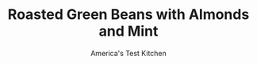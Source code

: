 ---
layout: ../../layouts/MarkdownPostLayout.astro
title: Roasted Green Beans with Almonds and Mint
author: America's Test Kitchen
pubDate: 2023-03-15
description: "Roasted green beans should be earthy and sweet, not drab and leathery. Time to find a foolproof method."
image_url: https://res.cloudinary.com/hksqkdlah/image/upload/ar_1:1,c_fill,dpr_2.0,f_auto,fl_lossy.progressive.strip_profile,g_faces:auto,q_auto:low,w_344/22670_sfs-roasted-green-beans-almonds-mint-7
tags: ["Side Dishes","Vegetables","Cookbook Collection"]
calories: 1126
protein: 3
carbohydrates: 10
fats: 
fiber: 4
ingredients: ["1 1/2 pounds, green beans, trimmed","5 1/2 tablespoons, extra-virgin olive oil","3/4 teaspoon, sugar",", Kosher salt and pepper","2 , garlic cloves, minced","1 teaspoon, grated lime zest plus 4 teaspoons juice","1 teaspoon, Dijon mustard","1/4 cup, fresh mint leaves, torn","1/4 cup, whole blanched almonds, toasted and chopped"]
serves: 6
time: "1 hour"
instructions: ["Adjust oven rack to lowest position and heat oven to 475 degrees. Combine green beans, 1 1/2 tablespoons oil, sugar, 3/4 teaspoon salt, and 1/2 teaspoon pepper in bowl. Evenly distribute green beans on rimmed baking sheet.","Cover sheet tightly with aluminum foil and roast for 10 minutes. Remove foil and continue to roast until green beans are spotty brown, about 10 minutes longer, stirring halfway through roasting.","Meanwhile, combine garlic, lime zest, and remaining 1/4 cup oil in medium bowl and microwave until bubbling, about 1 minute; let mixture steep for 1 minute. Whisk lime juice, mustard, 1/4 teaspoon salt, and 1/4 teaspoon pepper into garlic mixture.","Transfer green beans to bowl with dressing, add mint, and toss to combine. Transfer to serving platter and sprinkle with almonds. Serve."]
nutrition: ["310 mg Potassium","77 mg Phosphorus","70 mg Calcium","1 mg Iron","48 mg Magnesium","325 mg Sodium","15 g Fat","1 mg Niacin (B3)","11 g Monounsaturated","2 g Polyunsaturated","16 mg Vitamin C","2 g Saturated","4 g Fiber","44 µg Folate (food)","4 g Sugars","24 µg Vitamin K","108 g Water","10 g Carbs","44 µg Folate equivalent (total)","3 g Protein","3 mg Vitamin E","47 µg Vitamin A","187 kcal Energy","1126 calories"]
notes: "High-quality olive oil makes a difference here. To trim green beans quickly, line up a handful so the stem ends are even and then cut off the stems with one swipe of the knife."
---
